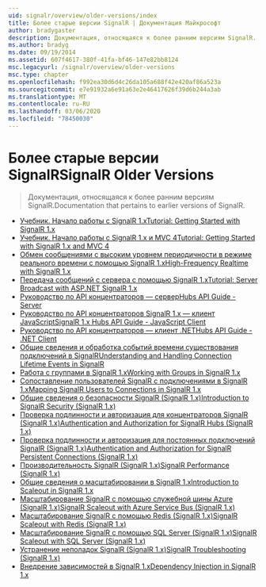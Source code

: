 ```yaml
---
uid: signalr/overview/older-versions/index
title: Более старые версии SignalR | Документация Майкрософт
author: bradygaster
description: Документация, относящаяся к более ранним версиям SignalR.
ms.author: bradyg
ms.date: 09/19/2014
ms.assetid: 607f4617-380f-41fa-bf46-147e82bb8124
msc.legacyurl: /signalr/overview/older-versions
msc.type: chapter
ms.openlocfilehash: f992ea30d6d4c26da105a688f42e420af86a523a
ms.sourcegitcommit: e7e91932a6e91a63e2e46417626f39d6b244a3ab
ms.translationtype: MT
ms.contentlocale: ru-RU
ms.lasthandoff: 03/06/2020
ms.locfileid: "78450030"
---
```

# <a name="signalr-older-versions"></a><span data-ttu-id="2d465-103">Более старые версии SignalR</span><span class="sxs-lookup"><span data-stu-id="2d465-103">SignalR Older Versions</span></span>

> <span data-ttu-id="2d465-104">Документация, относящаяся к более ранним версиям SignalR.</span><span class="sxs-lookup"><span data-stu-id="2d465-104">Documentation that pertains to earlier versions of SignalR.</span></span>

- [<span data-ttu-id="2d465-105">Учебник. Начало работы с SignalR 1.x</span><span class="sxs-lookup"><span data-stu-id="2d465-105">Tutorial: Getting Started with SignalR 1.x</span></span>](tutorial-getting-started-with-signalr.md)
- [<span data-ttu-id="2d465-106">Учебник. Начало работы с SignalR 1.x и MVC 4</span><span class="sxs-lookup"><span data-stu-id="2d465-106">Tutorial: Getting Started with SignalR 1.x and MVC 4</span></span>](tutorial-getting-started-with-signalr-and-mvc-4.md)
- [<span data-ttu-id="2d465-107">Обмен сообщениями с высоким уровнем периодичности в режиме реального времени с помощью SignalR 1.x</span><span class="sxs-lookup"><span data-stu-id="2d465-107">High-Frequency Realtime with SignalR 1.x</span></span>](tutorial-high-frequency-realtime-with-signalr.md)
- [<span data-ttu-id="2d465-108">Передача сообщений с сервера с помощью SignalR 1.x</span><span class="sxs-lookup"><span data-stu-id="2d465-108">Tutorial: Server Broadcast with ASP.NET SignalR 1.x</span></span>](tutorial-server-broadcast-with-aspnet-signalr.md)
- [<span data-ttu-id="2d465-109">Руководство по API концентраторов — сервер</span><span class="sxs-lookup"><span data-stu-id="2d465-109">Hubs API Guide - Server</span></span>](signalr-1x-hubs-api-guide-server.md)
- [<span data-ttu-id="2d465-110">Руководство по API концентраторов SignalR 1.x — клиент JavaScript</span><span class="sxs-lookup"><span data-stu-id="2d465-110">SignalR 1.x Hubs API Guide - JavaScript Client</span></span>](signalr-1x-hubs-api-guide-javascript-client.md)
- [<span data-ttu-id="2d465-111">Руководство по API концентраторов — клиент .NET</span><span class="sxs-lookup"><span data-stu-id="2d465-111">Hubs API Guide - .NET Client</span></span>](signalr-1x-hubs-api-guide-net-client.md)
- [<span data-ttu-id="2d465-112">Общие сведения и обработка событий времени существования подключений в SignalR</span><span class="sxs-lookup"><span data-stu-id="2d465-112">Understanding and Handling Connection Lifetime Events in SignalR</span></span>](handling-connection-lifetime-events.md)
- [<span data-ttu-id="2d465-113">Работа с группами в SignalR 1.x</span><span class="sxs-lookup"><span data-stu-id="2d465-113">Working with Groups in SignalR 1.x</span></span>](working-with-groups.md)
- [<span data-ttu-id="2d465-114">Сопоставление пользователей SignalR с подключениями в SignalR 1.x</span><span class="sxs-lookup"><span data-stu-id="2d465-114">Mapping SignalR Users to Connections in SignalR 1.x</span></span>](mapping-users-to-connections.md)
- [<span data-ttu-id="2d465-115">Общие сведения о безопасности SignalR (SignalR 1.x)</span><span class="sxs-lookup"><span data-stu-id="2d465-115">Introduction to SignalR Security (SignalR 1.x)</span></span>](introduction-to-security.md)
- [<span data-ttu-id="2d465-116">Проверка подлинности и авторизация для концентраторов SignalR (SignalR 1.x)</span><span class="sxs-lookup"><span data-stu-id="2d465-116">Authentication and Authorization for SignalR Hubs (SignalR 1.x)</span></span>](hub-authorization.md)
- [<span data-ttu-id="2d465-117">Проверка подлинности и авторизация для постоянных подключений SignalR (SignalR 1.x)</span><span class="sxs-lookup"><span data-stu-id="2d465-117">Authentication and Authorization for SignalR Persistent Connections (SignalR 1.x)</span></span>](persistent-connection-authorization.md)
- [<span data-ttu-id="2d465-118">Производительность SignalR (SignalR 1.x)</span><span class="sxs-lookup"><span data-stu-id="2d465-118">SignalR Performance (SignalR 1.x)</span></span>](signalr-performance.md)
- [<span data-ttu-id="2d465-119">Общие сведения о масштабировании в SignalR 1.x</span><span class="sxs-lookup"><span data-stu-id="2d465-119">Introduction to Scaleout in SignalR 1.x</span></span>](scaleout-in-signalr.md)
- [<span data-ttu-id="2d465-120">Масштабирование SignalR с помощью служебной шины Azure (SignalR 1.x)</span><span class="sxs-lookup"><span data-stu-id="2d465-120">SignalR Scaleout with Azure Service Bus (SignalR 1.x)</span></span>](scaleout-with-windows-azure-service-bus.md)
- [<span data-ttu-id="2d465-121">Масштабирование SignalR с помощью Redis (SignalR 1.x)</span><span class="sxs-lookup"><span data-stu-id="2d465-121">SignalR Scaleout with Redis (SignalR 1.x)</span></span>](scaleout-with-redis.md)
- [<span data-ttu-id="2d465-122">Масштабирование SignalR с помощью SQL Server (SignalR 1.x)</span><span class="sxs-lookup"><span data-stu-id="2d465-122">SignalR Scaleout with SQL Server (SignalR 1.x)</span></span>](scaleout-with-sql-server.md)
- [<span data-ttu-id="2d465-123">Устранение неполадок SignalR (SignalR 1.x)</span><span class="sxs-lookup"><span data-stu-id="2d465-123">SignalR Troubleshooting (SignalR 1.x)</span></span>](troubleshooting.md)
- [<span data-ttu-id="2d465-124">Внедрение зависимостей в SignalR 1.x</span><span class="sxs-lookup"><span data-stu-id="2d465-124">Dependency Injection in SignalR 1.x</span></span>](dependency-injection.md)
